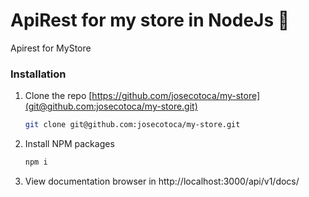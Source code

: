 # ApiRest for my store in NodeJs 💚
Apirest for MyStore
### Installation
1. Clone the repo [https://github.com/josecotoca/my-store](git@github.com:josecotoca/my-store.git)
   ```sh
   git clone git@github.com:josecotoca/my-store.git
   ```
2. Install NPM packages
   ```sh
   npm i
   ```
3. View documentation browser in http://localhost:3000/api/v1/docs/
